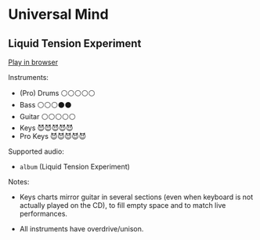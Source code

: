 # Universal Mind

## Liquid Tension Experiment


[Play in browser](http://pages.cs.wisc.edu/~tolly/customs/liquid-tension-experiment/universal-mind)

Instruments:

  * (Pro) Drums ⚪️⚪️⚪️⚪️⚪️
  * Bass ⚪️⚪️⚪️⚫️⚫️
  * Guitar ⚪️⚪️⚪️⚪️⚪️
  * Keys 😈😈😈😈😈
  * Pro Keys 😈😈😈😈😈

Supported audio:

  * `album` (Liquid Tension Experiment)

Notes:

  * Keys charts mirror guitar in several sections (even when keyboard is not actually played on the CD), to fill empty space and to match live performances.

  * All instruments have overdrive/unison.

